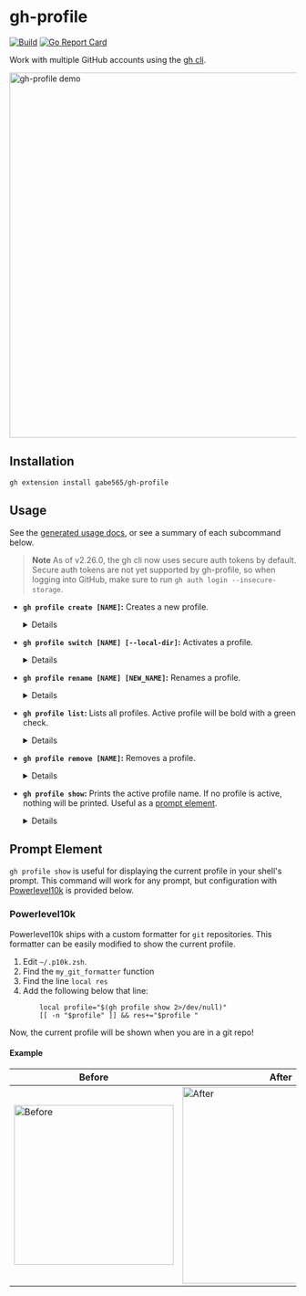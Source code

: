# gh-profile

[![Build](https://github.com/gabe565/gh-profile/actions/workflows/build.yml/badge.svg)](https://github.com/gabe565/gh-profile/actions/workflows/build.yml)
[![Go Report Card](https://goreportcard.com/badge/github.com/gabe565/gh-profile?v=1)](https://goreportcard.com/report/github.com/gabe565/gh-profile)

Work with multiple GitHub accounts using the [gh cli](https://cli.github.com/).

<img alt="gh-profile demo" src="../demo/demo.gif" width="640">

## Installation

```shell
gh extension install gabe565/gh-profile
```

## Usage

See the [generated usage docs](./docs/gh-profile.md), or see a summary of each
subcommand below.

> **Note**
> As of v2.26.0, the gh cli now uses secure auth tokens by default.
> Secure auth tokens are not yet supported by gh-profile, so when logging into GitHub, make sure to run `gh auth login --insecure-storage`.

- **`gh profile create [NAME]`:** Creates a new profile.
  <details>
    <summary>Details</summary>

  **Params**
  - `NAME` is optional. If not set, command will run interactively.

  **Example**
  ```shell
  $ gh profile create example
  ✨ Creating profile: example
  🔧 Activating global profile: example
  ```
  </details>
- **`gh profile switch [NAME] [--local-dir]`:** Activates a profile.
  <details>
    <summary>Details</summary>

  **Params**
  - `NAME` is optional. If not set, command will run interactively.
    - If set to `-`, gh-profile will switch back to the previous profile.
  - `--local-dir`/`-l` activates the profile only for the current directory.
    - For this to work, you must install a per-directory env tool like [direnv](https://direnv.net).

  **Example**
  ```shell
  $ gh profile switch example
  🔧 Activating global profile: example
  ```
  </details>
- **`gh profile rename [NAME] [NEW_NAME]`:** Renames a profile.
  <details>
    <summary>Details</summary>

  **Params**
  - `NAME` and `NEW_NAME` are optional. If not set, command will run interactively.

  **Example**
  ```shell
  $ gh profile rename example example2
  🚚 Renaming profile: example to example2
  🔧 Activating global profile: example2
  ```
  </details>
- **`gh profile list`:** Lists all profiles. Active profile will be bold with a green check.
  <details>
    <summary>Details</summary>

  **Example**
  ```shell
  $ gh profile list
  ✓ example
    gabe565
  ```
  </details>
- **`gh profile remove [NAME]`:** Removes a profile.
  <details>
    <summary>Details</summary>

  **Params**
  - `NAME` is optional. If not set, command will run interactively.

  **Example**
  ```shell
  $ gh profile remove example2
  🔥 Removing profile: example2
  ```
  </details>

- **`gh profile show`:** Prints the active profile name. If no profile is active, nothing will be printed. Useful as a [prompt element](#prompt-element).
  <details>
    <summary>Details</summary>

  **Example**:
  ```shell
  $ gh profile show
  example
  ```
  </details>

## Prompt Element

`gh profile show` is useful for displaying the current profile in your
shell's prompt. This command will work for any prompt, but configuration
with [Powerlevel10k](https://github.com/romkatv/powerlevel10k) is provided
below.

### Powerlevel10k

Powerlevel10k ships with a custom formatter for `git` repositories. This
formatter can be easily modified to show the current profile.

1. Edit `~/.p10k.zsh`.
2. Find the `my_git_formatter` function
3. Find the line `local res`
4. Add the following below that line:
    ```shell
        local profile="$(gh profile show 2>/dev/null)"
        [[ -n "$profile" ]] && res+="$profile "
    ```

Now, the current profile will be shown when you are in a git repo!

#### Example

| Before | After |
|--------|-------|
| <img width="280" alt="Before" src="https://user-images.githubusercontent.com/114527278/199317857-876031b4-ac6f-45e5-84c5-304eadcbf5e6.png"> | <img width="345" alt="After" src="https://user-images.githubusercontent.com/114527278/199317888-7901518a-2a9c-40f8-8416-5c95cb62d60a.png"> |
